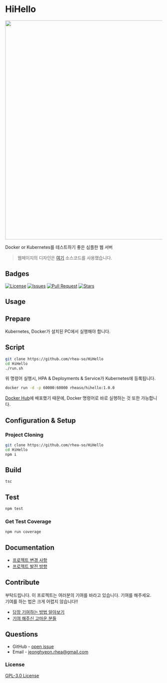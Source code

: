 # HiHello

<center>
	<img src="https://github.com/rhea-so/HiHello/blob/main/image.png?raw=true" width="700px">
</center>

Docker or Kubernetes를 테스트하기 좋은 심플한 웹 서버

> 웹페이지의 디자인은 [여기](https://github.com/premist/inspekt) 소스코드를 사용했습니다.

## Badges

<!-- Badges -->
[![License](https://img.shields.io/github/license/rhea-so/HiHello)](https://raw.githubusercontent.com/rhea-so/HiHello/main/LICENSE)
[![Issues](https://img.shields.io/github/issues/rhea-so/HiHello)](https://github.com/rhea-so/HiHello/issues)
[![Pull Request](https://img.shields.io/github/issues-pr/rhea-so/HiHello)](https://github.com/rhea-so/HiHello/pulls)
[![Stars](https://img.shields.io/github/stars/rhea-so/HiHello)](https://github.com/rhea-so/HiHello)

## Usage

## Prepare

Kubernetes, Docker가 설치된 PC에서 실행해야 합니다.

## Script

```sh
git clone https://github.com/rhea-so/HiHello
cd HiHello
./run.sh
```

위 명령어 실행시, HPA & Deployments & Service가 Kubernetes에 등록됩니다.

```sh
docker run -d -p 60000:60000 rheaso/hihello:1.0.0
```

[Docker Hub](https://hub.docker.com/r/rheaso/hihello)에 배포했기 때문에, Docker 명령어로 바로 실행하는 것 또한 가능합니다.

## Configuration & Setup

### Project Cloning

```sh
git clone https://github.com/rhea-so/HiHello
cd HiHello
npm i
```

## Build 

```sh
tsc
```

## Test

```sh
npm test
```

### Get Test Coverage

```sh
npm run coverage
```

## Documentation

* [프로젝트 변경 사항](https://github.com/rhea-so/HiHello/blob/main/CHANGELOG.md)
* [프로젝트 발전 방향](https://github.com/rhea-so/HiHello/blob/main/ROADMAP.md)

## Contribute

부탁드립니다. 이 프로젝트는 여러분의 기여를 바라고 있습니다. 기여를 해주세요.  
기여를 하는 법은 크게 어렵지 않습니다!!

* [당장 기여하는 방법 알아보기](https://github.com/rhea-so/HiHello/blob/main/CONTRIBUTING.md)
* [기여 해주신 고마운 분들](https://github.com/rhea-so/HiHello/blob/main/CONTRIBUTORS.md)

## Questions

* GitHub - [open issue](https://github.com/rhea-so/HiHello/issues)
* Email - [jeonghyeon.rhea@gmail.com](mailto:jeonghyeon.rhea@gmail.com?subject=[GitHub]%20Project%20Moon%20Community-Question)

### License

[GPL-3.0 License](https://github.com/rhea-so/HiHello/blob/main/LICENSE)
